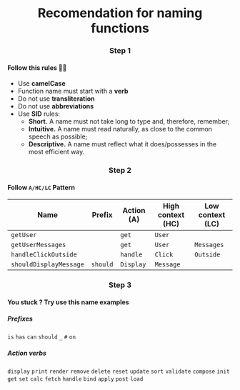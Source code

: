 <h1 align='center'>Recomendation for naming functions</h1>

<h3 align='center'>Step 1</h3>

#### Follow this rules 👨‍💻

+ Use **camelCase**
+ Function name must start with a **verb**
+ Do not use **transliteration**
+ Do not use **abbreviations**
+ Use **SID** rules:
    + __Short.__ A name must not take long to type and, therefore, remember;
    + __Intuitive.__ A name must read naturally, as close to the common speech as possible;
    + __Descriptive.__ A name must reflect what it does/possesses in the most efficient way.


<h3 align='center'>Step 2</h3>

#### Follow `A/HC/LC` Pattern


| Name                   | Prefix   | Action (A) | High context (HC) | Low context (LC) |
| ---------------------- | -------- | ---------- | ----------------- | ---------------- |
| `getUser`              |          | `get`      | `User`            |                  |
| `getUserMessages`      |          | `get`      | `User`            | `Messages`       |
| `handleClickOutside`   |          | `handle`   | `Click`           | `Outside`        |
| `shouldDisplayMessage` | `should` | `Display`  | `Message`         |                  |

<h3 align='center'>Step 3</h3>

#### You stuck ? Try use this name examples

##### Prefixes

`is` `has` `can` `should` `_` `#` `on`

##### Action verbs

`display` `print` `render`
`remove` `delete` `reset` `update`
`sort` `validate` `compose` `init`
`get` `set` `calc`
`fetch` `handle` `bind` `apply` `post` `load`
